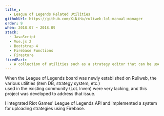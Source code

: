 ```yaml
---
title_:
  - League of Legends Related Utilities
githubUrl: https://github.com/XiNiHa/ruliweb-lol-manual-manager
order: 9
when: 2018.07 ~ 2018.09
stack:
  - JavaScript
  - Vue.js 2
  - Bootstrap 4
  - Firebase Functions
  - Firestore
fixedPart:
  - A collection of utilities such as a strategy editor that can be useful in a gaming community.
---
```


When the League of Legends board was newly established on Ruliweb, the various utilities (item DB, strategy system, etc.)<br>
used in the existing community (LoL Inven) were very lacking, and this project was developed to address that issue.

I integrated Riot Games' League of Legends API and implemented a system for uploading strategies using Firebase.
